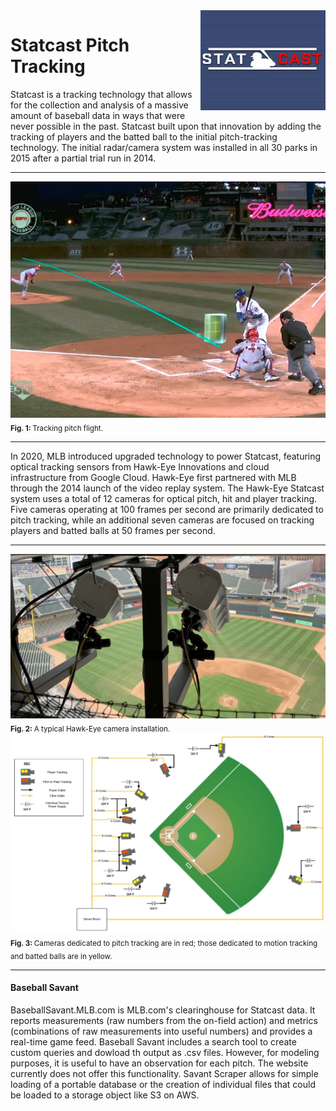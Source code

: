 <a href="https://baseballsavant.mlb.com/statcast_search">
    <img src="img/Statcast_logo.jpg" alt="Statcast logo" title="Statcast" align="right" height="160" width="200"/>
</a>

Statcast Pitch Tracking
======================
Statcast is a tracking technology that allows for the collection and analysis of a massive amount of baseball data in ways that were never possible in the past. Statcast built upon that innovation by adding the tracking of players and the batted ball to the initial pitch-tracking technology. The initial radar/camera system was installed in all 30 parks in 2015 after a partial trial run in 2014.

___

<img alt="" src="/img/pitchtracker.jpg" width='600'>  
<sub><b>Fig. 1: </b> Tracking pitch flight. </sub>

___

In 2020, MLB introduced upgraded technology to power Statcast, featuring optical tracking sensors from Hawk-Eye Innovations and cloud infrastructure from Google Cloud. Hawk-Eye first partnered with MLB through the 2014 launch of the video replay system. The Hawk-Eye Statcast system uses a total of 12 cameras for optical pitch, hit and player tracking. Five cameras operating at 100 frames per second are primarily dedicated to pitch tracking, while an additional seven cameras are focused on tracking players and batted balls at 50 frames per second.

___

<img alt="" src="/img/hawkeyecam.png" width='600'>  
<sub><b>Fig. 2: </b> A typical Hawk-Eye camera installation. </sub> 


<img alt="" src="/img/hawkeyemap.png" width='600'>  
<sub><b>Fig. 3: </b> Cameras dedicated to pitch tracking are in red; those dedicated to motion tracking and batted balls are in yellow. </sub>   

___

#### Baseball Savant

BaseballSavant.MLB.com is MLB.com's clearinghouse for Statcast data. It reports measurements (raw numbers from the on-field action) and metrics (combinations of raw measurements into useful numbers) and provides a real-time game feed. Baseball Savant includes a search tool to create custom queries and dowload th output as .csv files. However, for modeling purposes, it is useful to have an observation for each pitch. The website currently does not offer this functionality. Savant Scraper allows for simple loading of a portable database or the creation of individual files that could be loaded to a storage object like S3 on AWS.
